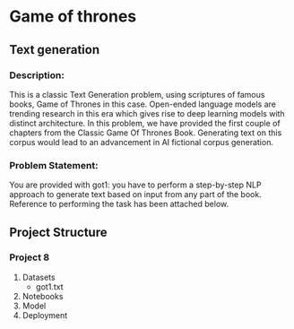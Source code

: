 # Game of thrones
## Text generation

### Description:
 This is a classic Text Generation problem, using scriptures of famous books, Game of Thrones in this case. Open-ended language models are trending research in this era which gives rise to deep learning models with distinct architecture. In this problem, we have provided the first couple of chapters from the Classic Game Of Thrones Book. Generating text on this corpus would lead to an advancement in AI fictional corpus generation.

### Problem Statement:
 You are provided with got1: you have to perform a step-by-step NLP approach to generate text based on input from any part of the book. Reference to performing the task has been attached below. 

## Project Structure
### Project 8
1. Datasets
    - got1.txt
2. Notebooks
3. Model
4. Deployment
